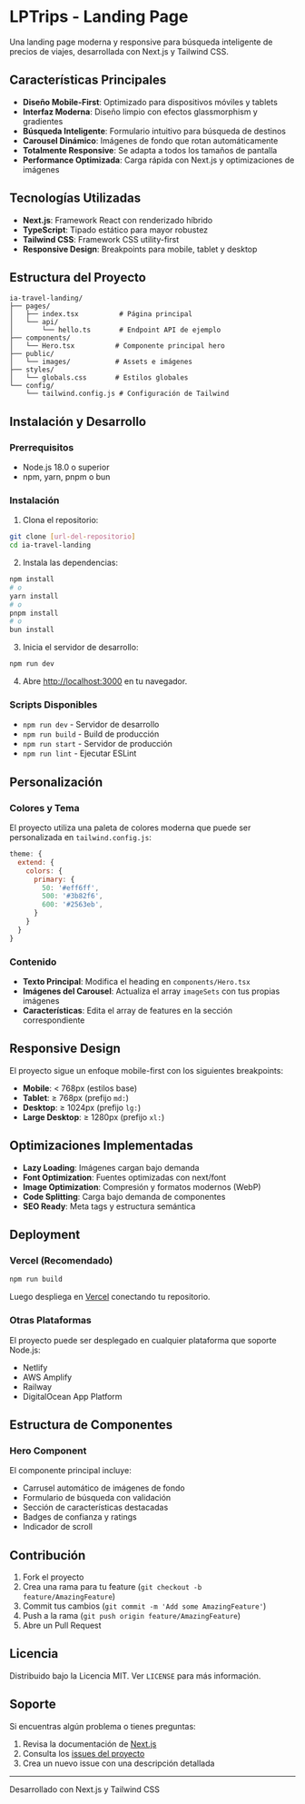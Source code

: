 # LPTrips - Landing Page

Una landing page moderna y responsive para búsqueda inteligente de precios de viajes, desarrollada con Next.js y Tailwind CSS.

## Características Principales

- **Diseño Mobile-First**: Optimizado para dispositivos móviles y tablets
- **Interfaz Moderna**: Diseño limpio con efectos glassmorphism y gradientes
- **Búsqueda Inteligente**: Formulario intuitivo para búsqueda de destinos
- **Carousel Dinámico**: Imágenes de fondo que rotan automáticamente
- **Totalmente Responsive**: Se adapta a todos los tamaños de pantalla
- **Performance Optimizada**: Carga rápida con Next.js y optimizaciones de imágenes

## Tecnologías Utilizadas

- **Next.js**: Framework React con renderizado híbrido
- **TypeScript**: Tipado estático para mayor robustez
- **Tailwind CSS**: Framework CSS utility-first
- **Responsive Design**: Breakpoints para mobile, tablet y desktop

## Estructura del Proyecto

```
ia-travel-landing/
├── pages/
│   ├── index.tsx          # Página principal
│   └── api/
│       └── hello.ts       # Endpoint API de ejemplo
├── components/
│   └── Hero.tsx          # Componente principal hero
├── public/
│   └── images/           # Assets e imágenes
├── styles/
│   └── globals.css       # Estilos globales
└── config/
    └── tailwind.config.js # Configuración de Tailwind
```

## Instalación y Desarrollo

### Prerrequisitos

- Node.js 18.0 o superior
- npm, yarn, pnpm o bun

### Instalación

1. Clona el repositorio:
```bash
git clone [url-del-repositorio]
cd ia-travel-landing
```

2. Instala las dependencias:
```bash
npm install
# o
yarn install
# o
pnpm install
# o
bun install
```

3. Inicia el servidor de desarrollo:

```bash
npm run dev
```

4. Abre [http://localhost:3000](http://localhost:3000) en tu navegador.

### Scripts Disponibles

- `npm run dev` - Servidor de desarrollo
- `npm run build` - Build de producción
- `npm run start` - Servidor de producción
- `npm run lint` - Ejecutar ESLint

## Personalización

### Colores y Tema

El proyecto utiliza una paleta de colores moderna que puede ser personalizada en `tailwind.config.js`:

```javascript
theme: {
  extend: {
    colors: {
      primary: {
        50: '#eff6ff',
        500: '#3b82f6',
        600: '#2563eb',
      }
    }
  }
}
```

### Contenido

- **Texto Principal**: Modifica el heading en `components/Hero.tsx`
- **Imágenes del Carousel**: Actualiza el array `imageSets` con tus propias imágenes
- **Características**: Edita el array de features en la sección correspondiente

## Responsive Design

El proyecto sigue un enfoque mobile-first con los siguientes breakpoints:

- **Mobile**: < 768px (estilos base)
- **Tablet**: ≥ 768px (prefijo `md:`)
- **Desktop**: ≥ 1024px (prefijo `lg:`)
- **Large Desktop**: ≥ 1280px (prefijo `xl:`)

## Optimizaciones Implementadas

- **Lazy Loading**: Imágenes cargan bajo demanda
- **Font Optimization**: Fuentes optimizadas con next/font
- **Image Optimization**: Compresión y formatos modernos (WebP)
- **Code Splitting**: Carga bajo demanda de componentes
- **SEO Ready**: Meta tags y estructura semántica

## Deployment

### Vercel (Recomendado)

```bash
npm run build
```

Luego despliega en [Vercel](https://vercel.com/new) conectando tu repositorio.

### Otras Plataformas

El proyecto puede ser desplegado en cualquier plataforma que soporte Node.js:

- Netlify
- AWS Amplify
- Railway
- DigitalOcean App Platform

## Estructura de Componentes

### Hero Component

El componente principal incluye:

- Carrusel automático de imágenes de fondo
- Formulario de búsqueda con validación
- Sección de características destacadas
- Badges de confianza y ratings
- Indicador de scroll

## Contribución

1. Fork el proyecto
2. Crea una rama para tu feature (`git checkout -b feature/AmazingFeature`)
3. Commit tus cambios (`git commit -m 'Add some AmazingFeature'`)
4. Push a la rama (`git push origin feature/AmazingFeature`)
5. Abre un Pull Request

## Licencia

Distribuido bajo la Licencia MIT. Ver `LICENSE` para más información.

## Soporte

Si encuentras algún problema o tienes preguntas:

1. Revisa la documentación de [Next.js](https://nextjs.org/docs)
2. Consulta los [issues del proyecto](https://github.com/tu-usuario/ia-travel-landing/issues)
3. Crea un nuevo issue con una descripción detallada

---

Desarrollado con Next.js y Tailwind CSS